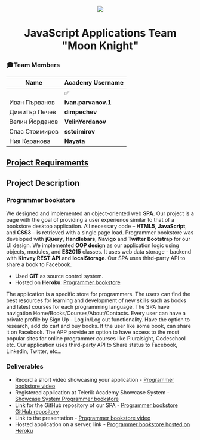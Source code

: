 
<p align="center">
<a href="http://academy.telerik.com/">
<img src="https://camo.githubusercontent.com/08ecbe7b67d65cc7c6990787e2836b27b4296f2d/68747470733a2f2f7261772e6769746875622e636f6d2f666c65787472792f54656c6572696b2d41636164656d792f6d61737465722f50726f6772616d6d696e6725323077697468253230432532332f436f6465732f4f746865722f54656c6572696b2e706e67"/>
</a>

<h1 align="center">JavaScript Applications Team "Moon Knight"</h1>

### :mortar_board:Team Members
| Name              | Academy Username      	|
|-------------------|-------------------|
|                   | :white_check_mark:|
|Иван Първанов |__ivan.parvanov.1__	        |
|Димитър Печев |__dimpechev__ |
|Велин Йорданов |__VelinYordanov__    	|	
|Спас Стоимиров |__sstoimirov__            	|			
|Ния Керанова|__Nayata__       	|	

## <a href="https://github.com/JS-APPs-Team-Moon-Knight/Programmer-book-store/blob/master/Description.md">Project Requirements</a>  

## Project Description

### Programmer bookstore

We designed and implemented an object-oriented web __SPA__. Our project is a page with the goal of providing a user experience similar to that of a bookstore desktop application. All necessary code – __HTML5__, __JavaScript__, and __CSS3__ – is retrieved with a single page load.
Programmer bookstore was developed with __jQuery__, __Handlebars__, __Navigo__ and __Twitter Bootstrap__ for our UI design. We implemented __OOP design__ as our application logic using objects, modules, and __ES2015__ classes. It uses web data storage - backend with __Kinvey REST API__ and __localStorage__. Our SPA uses third-party API to share a book to Facebook.

* Used __GIT__ as source control system. 
* Hosted on __Heroku__: <a href="https://programmer-bookstore.herokuapp.com/">Programmer bookstore</a>


The application is a specific store for programmers. The users can find the best resources for learning and development of new skills such as books and latest courses for each programming language. 
The SPA have navigation Home/Books/Courses/About/Contacts. Every user can have a private profile by Sign Up - Log in/Log out functionality. Have the option to research, add do cart and buy books. If the user like some book, can share it on Facebook. The APP provide an option to have access to the most popular sites for online programmer courses like Pluralsight, Codeschool etc. Our application uses third-party API to Share status to Facebook, Linkedin, Twitter, etc...

### Deliverables
  * Record a short video showcasing your application - <a href="http://screencast.com/t/JG0b2HULez9">Programmer bookstore video</a>
  * Registered application at Telerik Academy Showcase System - <a href="http://best.telerikacademy.com/projects/357/Programmer-bookstore">Showcase System Programmer bookstore</a>
  * Link for the GitHub repository of our SPA - <a href="https://github.com/JS-APPs-Team-Moon-Knight/Programmer-book-store">Programmer bookstore GitHub repository</a>
  * Link to the presentation - <a href="https://prezi.com/1x-6lsnp9_zm/programmer-bookstore/">Programmer bookstore video</a>
  * Hosted application on a server, link - <a href="https://programmer-bookstore.herokuapp.com/index.html#/products">Programmer bookstore hosted on Heroku</a>
